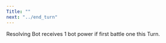 ```yaml
---
Title: ""
next: "../end_turn"
---
```


Resolving Bot receives 1 bot power if first battle one this Turn.
